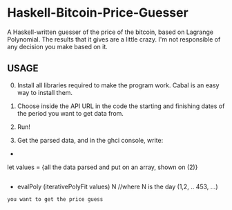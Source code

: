 # Haskell-Bitcoin-Price-Guesser
A Haskell-written guesser of the price of the bitcoin, based on Lagrange Polynomial. 
The results that it gives are a little crazy.
I'm not responsible of any decision you make based on it. 

## USAGE

0. Install all libraries required to make the program work. Cabal is an easy way to install them.

1. Choose inside the API URL in the code the starting and finishing dates of the period you want to get data from.
2. Run!
3. Get the parsed data, and in the ghci console, write:
  - ```
  let values = {all the data parsed and put on an array, shown on (2)}
  ```
  ```
  - evalPoly (iterativePolyFit values) N //where N is the day (1,2, .. 453, ...) 
  ```
  you want to get the price guess
